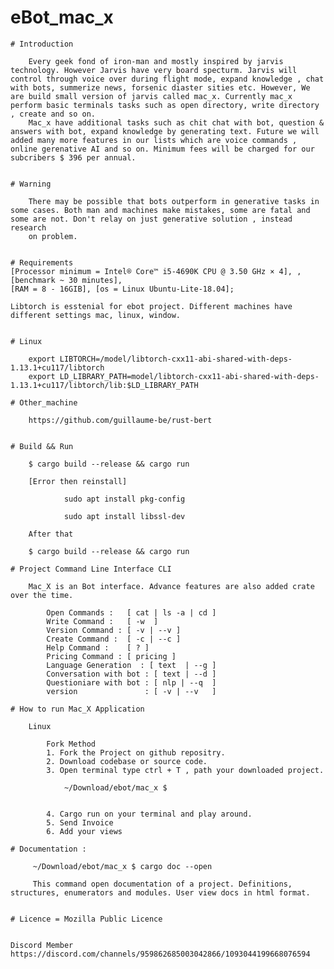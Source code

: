 # eBot_mac_x

    
    # Introduction 
    
        Every geek fond of iron-man and mostly inspired by jarvis technology. However Jarvis have very board specturm. Jarvis will control through voice over during flight mode, expand knowledge , chat with bots, summerize news, forsenic diaster sities etc. However, We are build small version of jarvis called mac_x. Currently mac_x perform basic terminals tasks such as open directory, write directory , create and so on.
        Mac_x have additional tasks such as chit chat with bot, question & answers with bot, expand knowledge by generating text. Future we will added many more features in our lists which are voice commands , online gerenative AI and so on. Minimum fees will be charged for our subcribers $ 396 per annual. 


    # Warning

        There may be possible that bots outperform in generative tasks in some cases. Both man and machines make mistakes, some are fatal and some are not. Don't relay on just generative solution , instead research 
        on problem.


    # Requirements
    [Processor minimum = Intel® Core™ i5-4690K CPU @ 3.50 GHz × 4], , [benchmark ~ 30 minutes],
    [RAM = 8 - 16GIB], [os = Linux Ubuntu-Lite-18.04]; 

    Libtorch is esstenial for ebot project. Different machines have different settings mac, linux, window.


    # Linux

        export LIBTORCH=/model/libtorch-cxx11-abi-shared-with-deps-1.13.1+cu117/libtorch
        export LD_LIBRARY_PATH=model/libtorch-cxx11-abi-shared-with-deps-1.13.1+cu117/libtorch/lib:$LD_LIBRARY_PATH

    # Other_machine

        https://github.com/guillaume-be/rust-bert


    # Build && Run 

        $ cargo build --release && cargo run

        [Error then reinstall]

                sudo apt install pkg-config
              
                sudo apt install libssl-dev

        After that

        $ cargo build --release && cargo run

    # Project Command Line Interface CLI

        Mac_X is an Bot interface. Advance features are also added crate over the time. 

            Open Commands :   [ cat | ls -a | cd ]
            Write Command :   [ -w  ]
            Version Command : [ -v | --v ]
            Create Command :  [ -c | --c ]
            Help Command :    [ ? ]
            Pricing Command : [ pricing ]
            Language Generation  : [ text  | --g ]
            Conversation with bot : [ text | --d ]
            Questioniare with bot : [ nlp | --q  ]
            version               : [ -v | --v   ]

    # How to run Mac_X Application 

        Linux 

            Fork Method 
            1. Fork the Project on github repositry.
            2. Download codebase or source code.
            3. Open terminal type ctrl + T , path your downloaded project. 

                ~/Download/ebot/mac_x $


            4. Cargo run on your terminal and play around.
            5. Send Invoice 
            6. Add your views 

    # Documentation :

         ~/Download/ebot/mac_x $ cargo doc --open

         This command open documentation of a project. Definitions, structures, enumerators and modules. User view docs in html format.


    # Licence = Mozilla Public Licence                
    
    
    Discord Member
    https://discord.com/channels/959862685003042866/1093044199668076594

  


